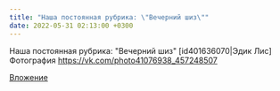 ```yaml
---
title: "Наша постоянная рубрика: \"Вечерний шиз\""
date: 2022-05-31 02:13:00 +0300
---
```


Наша постоянная рубрика: "Вечерний шиз"
[id401636070|Эдик Лис]
Фотография
https://vk.com/photo41076938_457248507

[Вложение](https://vk.com/photo41076938_457248507)
